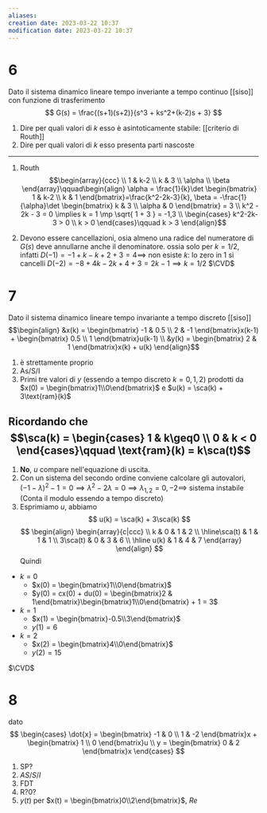 ```yaml
---
aliases: 
creation date: 2023-03-22 10:37
modification date: 2023-03-22 10:37
---
```





# 6
Dato il sistema dinamico lineare tempo inveriante a tempo continuo [[siso]] con funzione di trasferimento 
$$
G(s) = \frac{(s+1)(s+2)}{s^3 + ks^2+(k-2)s + 3}
$$
1. Dire per quali valori di $k$ esso è asintoticamente stabile: [[criterio di Routh]]
2. Dire per quali valori di $k$ esso presenta parti nascoste
--- 
1. Routh
   $$\begin{array}{ccc} \\
1 & k-2  \\
k & 3 \\
\alpha \\
\beta
\end{array}\qquad\begin{align}
\alpha = \frac{1}{k}\det \begin{bmatrix}
1 & k-2 \\
k & 1 
\end{bmatrix}=\frac{k^2-2k-3}{k}, \beta = -\frac{1}{\alpha}\det \begin{bmatrix}
k & 3 \\
\alpha & 0
\end{bmatrix} = 3 \\
k^2 - 2k - 3 = 0 \implies k = 1 \mp \sqrt{ 1 + 3 } = -1,3 \\
\begin{cases}
k^2-2k-3 > 0 \\
k > 0
\end{cases}\qquad k > 3
\end{align}$$

2. Devono essere cancellazioni, osia almeno una radice del numeratore di $G(s)$ deve annullarne anche il denominatore.
   ossia solo per $k = 1/2$, infatti
$D(-1) = -1 + k -k + 2 + 3 = 4 \implies$ non esiste $k :$ lo zero in $1$ si cancelli
$D(-2) = -8 + 4k -2k + 4 + 3 = 2k - 1 \implies k = 1/2$
$\CVD$
# 7
Dato il sistema dinamico lineare tempo invariante a tempo discreto [[siso]]
$$\begin{align}
&x(k) = \begin{bmatrix}
-1 & 0.5 \\
2 & -1 
\end{bmatrix}x(k-1) + \begin{bmatrix}
0.5 \\
1 
\end{bmatrix}u(k-1) \\
&y(k) = \begin{bmatrix}
2 & 1
\end{bmatrix}x(k) + u(k)
\end{align}$$
1. è strettamente proprio
2. As/S/I
3. Primi tre valori di $y$ (essendo a tempo discreto $k = 0,1,2$) prodotti da $x(0) = \begin{bmatrix}1\\0\end{bmatrix}$ e $u(k) = \sca(k) + 3\text{ram}(k)$

Ricordando che
$$\sca(k) = \begin{cases}
1 & k\geq0 \\
0 & k < 0
\end{cases}\qquad
\text{ram}(k) = k\sca(t)$$
---
1. **No**, $u$ compare nell'equazione di uscita.
2. Con un sistema del secondo ordine conviene calcolare gli autovalori, $(-1-\lambda)^2 - 1 = 0 \implies\lambda^2 -2\lambda =0 \implies \lambda_{1,2} = 0,-2 \implies$ sistema instabile (Conta il modulo essendo a tempo discreto)
3. Esprimiamo $u$, abbiamo
   $$
u(k) = \sca(k) + 3\sca(k)
$$
$$
\begin{align}
\begin{array}{c|ccc} \\
k & 0 & 1 & 2 \\
\hline\sca(t) & 1 & 1 & 1 \\
3\sca(t) & 0 & 3 & 6 \\
\hline u(k) & 1 & 4 & 7
\end{array}
\end{align}
$$
Quindi 
- $k = 0$
	- $x(0) = \begin{bmatrix}1\\0\end{bmatrix}$
	- $y(0) = cx(0) + du(0) = \begin{bmatrix}2 & 1\end{bmatrix}\begin{bmatrix}1\\0\end{bmatrix} + 1 = 3$
- $k = 1$
	- $x(1) = \begin{bmatrix}-0.5\\3\end{bmatrix}$
	- $y(1) = 6$
- $k=2$
	- $x(2) = \begin{bmatrix}4\\0\end{bmatrix}$
	- $y(2) = 15$

$\CVD$
# 8
dato
$$
\begin{cases}
\dot{x} = \begin{bmatrix}
-1 & 0 \\
1 & -2
\end{bmatrix}x + \begin{bmatrix}
1 \\
0
\end{bmatrix}u \\
y = \begin{bmatrix}
0 & 2
\end{bmatrix}x
\end{cases}
$$
1. SP?
2. $AS/S/I$
3. FDT
4. R?0?
5. $y(t)$ per $x(t) = \begin{bmatrix}0\\2\end{bmatrix}$, $Re$
